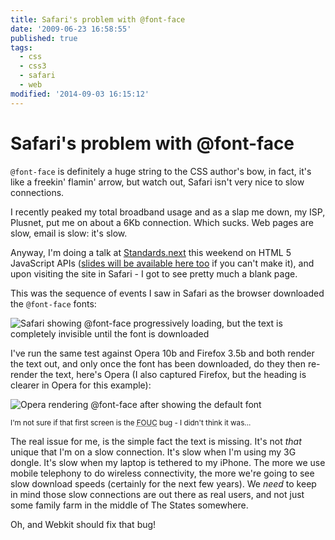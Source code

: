 ```yaml
---
title: Safari's problem with @font-face
date: '2009-06-23 16:58:55'
published: true
tags:
  - css
  - css3
  - safari
  - web
modified: '2014-09-03 16:15:12'
---
```

# Safari's problem with @font-face

<code>@font-face</code> is definitely a huge string to the CSS author's bow, in fact, it's like a freekin' flamin' arrow, but watch out, Safari isn't very nice to slow connections.

<!--more-->
I recently peaked my total broadband usage and as a slap me down, my ISP, Plusnet, put me on about a 6Kb connection.  Which sucks.  Web pages are slow, email is slow: it's slow.

Anyway, I'm doing a talk at [Standards.next](http://standards-next.org) this weekend on HTML 5 JavaScript APIs ([slides will be available here too](/talks/) if you can't make it), and upon visiting the site in Safari - I got to see pretty much a blank page.

This was the sequence of events I saw in Safari as the browser downloaded the <code>@font-face</code> fonts:

![Safari showing @font-face progressively loading, but the text is completely invisible until the font is downloaded](/images/safari-showing-font-face-progressively-loading-but-the-text-is-completely-invisible-until-the-font-is-downloaded.jpg)

I've run the same test against Opera 10b and Firefox 3.5b and both render the text out, and only once the font has been downloaded, do they then re-render the text, here's Opera (I also captured Firefox, but the heading is clearer in Opera for this example):

![Opera rendering @font-face after showing the default font](/images/opera-rendering-font-face-after-showing-the-default-font.jpg)

<small>I'm not sure if that first screen is the <abbr title="Flash of Unstyled Content">FOUC</abbr> bug - I didn't think it was...</small>

The real issue for me, is the simple fact the text is missing. It's not *that* unique that I'm on a slow connection.  It's slow when I'm using my 3G dongle.  It's slow when my laptop is tethered to my iPhone. The more we use mobile telephony to do wireless connectivity, the more we're going to see slow download speeds (certainly for the next few years).  We *need* to keep in mind those slow connections are out there as real users, and not just some family farm in the middle of The States somewhere.

Oh, and Webkit should fix that bug!
